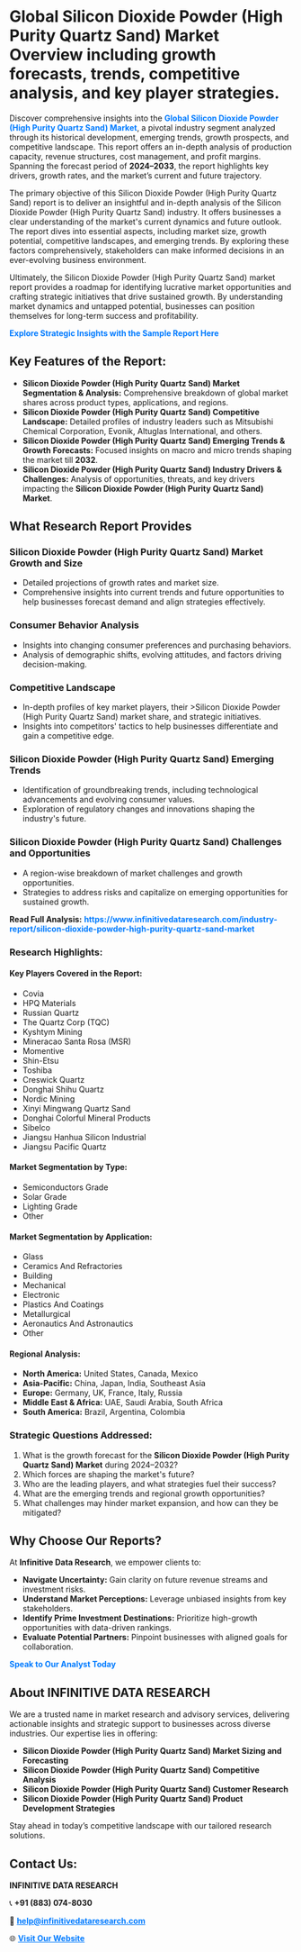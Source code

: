 <h1>Global Silicon Dioxide Powder (High Purity Quartz Sand) Market Overview including growth forecasts, trends, competitive analysis, and key player strategies.</h1>
<p>
Discover comprehensive insights into the 
<a href="https://www.infinitivedataresearch.com/industry-report/silicon-dioxide-powder-high-purity-quartz-sand-market" rel="dofollow" style="color: #007BFF; text-decoration: none;"><strong>Global Silicon Dioxide Powder (High Purity Quartz Sand) Market</strong></a>, a pivotal industry segment analyzed through its historical development, emerging trends, growth prospects, and competitive landscape. This report offers an in-depth analysis of production capacity, revenue structures, cost management, and profit margins. Spanning the forecast period of <strong>2024–2033</strong>, the report highlights key drivers, growth rates, and the market’s current and future trajectory.
</p>
<p>
The primary objective of this Silicon Dioxide Powder (High Purity Quartz Sand) report is to deliver an insightful and in-depth analysis of the Silicon Dioxide Powder (High Purity Quartz Sand) industry. It offers businesses a clear understanding of the market's current dynamics and future outlook. The report dives into essential aspects, including market size, growth potential, competitive landscapes, and emerging trends. By exploring these factors comprehensively, stakeholders can make informed decisions in an ever-evolving business environment.
</p>
<p>
Ultimately, the Silicon Dioxide Powder (High Purity Quartz Sand) market report provides a roadmap for identifying lucrative market opportunities and crafting strategic initiatives that drive sustained growth. By understanding market dynamics and untapped potential, businesses can position themselves for long-term success and profitability.
</p>
<p>
<a href="https://www.infinitivedataresearch.com/request-sample/reportId=105226" style="color: #007BFF; text-decoration: none;"><strong>Explore Strategic Insights with the Sample Report Here</strong></a>
</p>

<h2>Key Features of the Report:</h2>
<ul>
<li><strong>Silicon Dioxide Powder (High Purity Quartz Sand) Market Segmentation & Analysis:</strong> Comprehensive breakdown of global market shares across product types, applications, and regions.</li>
<li><strong>Silicon Dioxide Powder (High Purity Quartz Sand) Competitive Landscape:</strong> Detailed profiles of industry leaders such as Mitsubishi Chemical Corporation, Evonik, Altuglas International, and others.</li>
<li><strong>Silicon Dioxide Powder (High Purity Quartz Sand) Emerging Trends & Growth Forecasts:</strong> Focused insights on macro and micro trends shaping the market till <strong>2032</strong>.</li>
<li><strong>Silicon Dioxide Powder (High Purity Quartz Sand) Industry Drivers & Challenges:</strong> Analysis of opportunities, threats, and key drivers impacting the <strong>Silicon Dioxide Powder (High Purity Quartz Sand) Market</strong>.</li>
</ul>

<h2>What Research Report Provides</h2>
<h3>Silicon Dioxide Powder (High Purity Quartz Sand) Market Growth and Size</h3>
<ul>
<li>Detailed projections of growth rates and market size.</li>
<li>Comprehensive insights into current trends and future opportunities to help businesses forecast demand and align strategies effectively.</li>
</ul>

<h3>Consumer Behavior Analysis</h3>
<ul>
<li>Insights into changing consumer preferences and purchasing behaviors.</li>
<li>Analysis of demographic shifts, evolving attitudes, and factors driving decision-making.</li>
</ul>

<h3>Competitive Landscape</h3>
<ul>
<li>In-depth profiles of key market players, their >Silicon Dioxide Powder (High Purity Quartz Sand) market share, and strategic initiatives.</li>
<li>Insights into competitors' tactics to help businesses differentiate and gain a competitive edge.</li>
</ul>

<h3>Silicon Dioxide Powder (High Purity Quartz Sand) Emerging Trends</h3>
<ul>
<li>Identification of groundbreaking trends, including technological advancements and evolving consumer values.</li>
<li>Exploration of regulatory changes and innovations shaping the industry's future.</li>
</ul>

<h3>Silicon Dioxide Powder (High Purity Quartz Sand) Challenges and Opportunities</h3>
<ul>
<li>A region-wise breakdown of market challenges and growth opportunities.</li>
<li>Strategies to address risks and capitalize on emerging opportunities for sustained growth.</li>
</ul>
<p><strong>Read Full Analysis:</strong> <a href="https://www.infinitivedataresearch.com/industry-report/silicon-dioxide-powder-high-purity-quartz-sand-market" rel="dofollow" style="color: #007BFF; text-decoration: none;"><strong>https://www.infinitivedataresearch.com/industry-report/silicon-dioxide-powder-high-purity-quartz-sand-market</strong></a></p>
<h3>Research Highlights:</h3>
<h4>Key Players Covered in the Report:</h4>
<ul><li>Covia</li><li>HPQ Materials</li><li>Russian Quartz</li><li>The Quartz Corp (TQC)</li><li>Kyshtym Mining</li><li>Mineracao Santa Rosa (MSR)</li><li>Momentive</li><li>Shin-Etsu</li><li>Toshiba</li><li>Creswick Quartz</li><li>Donghai Shihu Quartz</li><li>Nordic Mining</li><li>Xinyi Mingwang Quartz Sand</li><li>Donghai Colorful Mineral Products</li><li>Sibelco</li><li>Jiangsu Hanhua Silicon Industrial</li><li>Jiangsu Pacific Quartz</li></ul>
<h4>Market Segmentation by Type:</h4>
<ul><li>Semiconductors Grade</li><li>Solar Grade</li><li>Lighting Grade</li><li>Other</li></ul>
<h4>Market Segmentation by Application:</h4>
<ul><li>Glass</li><li>Ceramics And Refractories</li><li>Building</li><li>Mechanical</li><li>Electronic</li><li>Plastics And Coatings</li><li>Metallurgical</li><li>Aeronautics And Astronautics</li><li>Other</li></ul>

<h4>Regional Analysis:</h4>
<ul>
<li><strong>North America:</strong> United States, Canada, Mexico</li>
<li><strong>Asia-Pacific:</strong> China, Japan, India, Southeast Asia</li>
<li><strong>Europe:</strong> Germany, UK, France, Italy, Russia</li>
<li><strong>Middle East & Africa:</strong> UAE, Saudi Arabia, South Africa</li>
<li><strong>South America:</strong> Brazil, Argentina, Colombia</li>
</ul>

<h3>Strategic Questions Addressed:</h3>
<ol>
<li>What is the growth forecast for the <strong>Silicon Dioxide Powder (High Purity Quartz Sand) Market</strong> during 2024–2032?</li>
<li>Which forces are shaping the market's future?</li>
<li>Who are the leading players, and what strategies fuel their success?</li>
<li>What are the emerging trends and regional growth opportunities?</li>
<li>What challenges may hinder market expansion, and how can they be mitigated?</li>
</ol>

<h2>Why Choose Our Reports?</h2>
<p>At <strong>Infinitive Data Research</strong>, we empower clients to:</p>
<ul>
<li><strong>Navigate Uncertainty:</strong> Gain clarity on future revenue streams and investment risks.</li>
<li><strong>Understand Market Perceptions:</strong> Leverage unbiased insights from key stakeholders.</li>
<li><strong>Identify Prime Investment Destinations:</strong> Prioritize high-growth opportunities with data-driven rankings.</li>
<li><strong>Evaluate Potential Partners:</strong> Pinpoint businesses with aligned goals for collaboration.</li>
</ul>
<p><a href="https://www.infinitivedataresearch.com/industry-report/silicon-dioxide-powder-high-purity-quartz-sand-market" rel="dofollow" style="color: #007BFF; text-decoration: none;"><strong>Speak to Our Analyst Today</strong></a></p>

<h2>About INFINITIVE DATA RESEARCH</h2>
<p>We are a trusted name in market research and advisory services, delivering actionable insights and strategic support to businesses across diverse industries. Our expertise lies in offering:</p>
<ul>
<li><strong>Silicon Dioxide Powder (High Purity Quartz Sand) Market Sizing and Forecasting</strong></li>
<li><strong>Silicon Dioxide Powder (High Purity Quartz Sand) Competitive Analysis</strong></li>
<li><strong>Silicon Dioxide Powder (High Purity Quartz Sand) Customer Research</strong></li>
<li><strong>Silicon Dioxide Powder (High Purity Quartz Sand) Product Development Strategies</strong></li>
</ul>
<p>Stay ahead in today’s competitive landscape with our tailored research solutions.</p>

<h2>Contact Us:</h2>
<p><strong>INFINITIVE DATA RESEARCH</strong></p>
<p>📞 <strong>+91 (883) 074-8030</strong></p>
<p>📧 <strong><a href="mailto:help@infinitivedataresearch.com" style="color: #007BFF;">help@infinitivedataresearch.com</a></strong></p>
<p>🌐 <strong><a href="https://www.infinitivedataresearch.com" rel="dofollow" style="color: #007BFF;">Visit Our Website</a></strong></p>